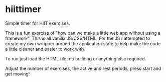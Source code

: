 # hiittimer
Simple timer for HIIT exercises.

This is a fun exercise of "how can we make a little web app without using a framework". This is all vanilla JS/CSS/HTML. For the JS I attempted to create my own wrapper around the application state to help make the code a little cleaner and easier to work with.

To run just load the HTML file, no building or anything else required.

Adjust the number of exercises, the active and rest periods, press start and get moving!


